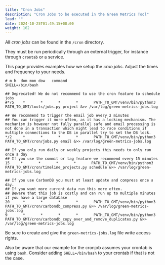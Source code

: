 ```yaml
---
title: "Cron Jobs"
description: "Cron Jobs to be executed in the Green Metrics Tool"
lead: ""
date: 2024-10-25T01:49:15+00:00
weight: 102
---
```


All *cron jobs* can be found in the `/cron` directory.

They must be run periodically through an external trigger, for instance through `crontab` or a service.

This page provides examples how we setup the *cron jobs*. Adjust the times and frequency to your needs.

```
# m h  dom mon dow   command
SHELL=/bin/bash

## Deprecated! We do not recommend to use the cron feature to schedule jobs
#*/5    *       *       *       *       PATH_TO_GMT/venv/bin/python3 PATH_TO_GMT/tools/jobs.py project &>> /var/log/green-metrics-jobs.log

## We recommend to trigger the email job every 2 minutes
## You can trigger it more often, as it has a locking mechanism. The mechanism is however not fully parallel safe and email processing is not done in a transaction which might lead to race conditions if multiple connections to the DB in parallel try to set the DB lock.
*/2     *       *       *       *       PATH_TO_GMT/venv/bin/python3 PATH_TO_GMT/cron/jobs.py email &>> /var/log/green-metrics-jobs.log

## If you only run daily or weekly projects this needs to only run once a day
## If you use the commit or tag feature we recommend every 15 minutes
15     *       *       *       *       PATH_TO_GMT/venv/bin/python3 PATH_TO_GMT/cron/timeline_projects.py schedule &>> /var/log/green-metrics-jobs.log

## If you use CarbonDB you must at least update and compress once a day. 
## If you want more current data run this more often.
## Beware that this job is costly and can run up to multiple minutes if you have a large database
20      *       *       *       *       PATH_TO_GMT/venv/bin/python3 PATH_TO_GMT/cron/carbondb_compress.py &>> /var/log/green-metrics-jobs.log
9       *       *       *       *       PATH_TO_GMT/venv/bin/python3 PATH_TO_GMT/cron/carbondb_copy_over_and_remove_duplicates.py &>> /var/log/green-metrics-jobs.log

```

Be sure to create and give the `green-metrics-jobs.log` file write access rights.

Also be aware that our example for the cronjob assumes your crontab is using `bash`.
Consider adding `SHELL=/bin/bash` to your crontab if that is not the case.
